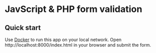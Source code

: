 # JavScript & PHP form validation

## Quick start

Use [Docker](https://www.docker.com/]) to run this app on your local network. Open http://localhost:8000/index.html in your browser and submit the form. 
